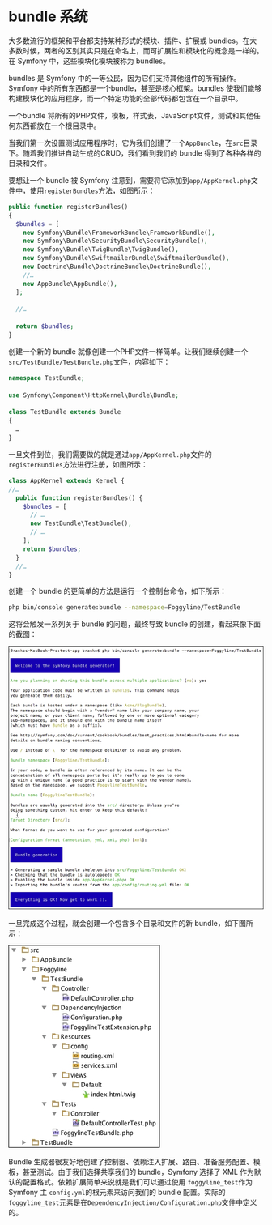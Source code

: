 # bundle 系统

大多数流行的框架和平台都支持某种形式的模块、插件、扩展或 bundles。在大多数时候，两者的区别其实只是在命名上，而可扩展性和模块化的概念是一样的。在 Symfony 中，这些模块化模块被称为 bundles。

bundles 是 Symfony 中的一等公民，因为它们支持其他组件的所有操作。Symfony 中的所有东西都是一个bundle，甚至是核心框架。bundles 使我们能够构建模块化的应用程序，而一个特定功能的全部代码都包含在一个目录中。

一个bundle 将所有的PHP文件，模板，样式表，JavaScript文件，测试和其他任何东西都放在一个根目录中。

当我们第一次设置测试应用程序时，它为我们创建了一个`AppBundle`，在`src`目录下。随着我们推进自动生成的CRUD，我们看到我们的 bundle 得到了各种各样的目录和文件。

要想让一个 bundle 被 Symfony 注意到，需要将它添加到`app/AppKernel.php`文件中，使用`registerBundles`方法，如图所示：

```php
public function registerBundles()
{
  $bundles = [
    new Symfony\Bundle\FrameworkBundle\FrameworkBundle(),
    new Symfony\Bundle\SecurityBundle\SecurityBundle(),
    new Symfony\Bundle\TwigBundle\TwigBundle(),
    new Symfony\Bundle\SwiftmailerBundle\SwiftmailerBundle(),
    new Doctrine\Bundle\DoctrineBundle\DoctrineBundle(),
    //…
    new AppBundle\AppBundle(),
  ];

  //…

  return $bundles;
}
```

创建一个新的 bundle 就像创建一个PHP文件一样简单。让我们继续创建一个`src/TestBundle/TestBundle.php`文件，内容如下：

```php
namespace TestBundle;

use Symfony\Component\HttpKernel\Bundle\Bundle;

class TestBundle extends Bundle
{
  …
}
```

一旦文件到位，我们需要做的就是通过`app/AppKernel.php`文件的`registerBundles`方法进行注册，如图所示：

```php
class AppKernel extends Kernel {
//…
  public function registerBundles() {
    $bundles = [
      // …
      new TestBundle\TestBundle(),
      // …
    ];
    return $bundles;
  }
  //…
}
```

创建一个 bundle 的更简单的方法是运行一个控制台命令，如下所示：

```bash
php bin/console generate:bundle --namespace=Foggyline/TestBundle
```

这将会触发一系列关于 bundle 的问题，最终导致 bundle 的创建，看起来像下面的截图：

![](../../.gitbook/assets/image%20%28214%29.png)

一旦完成这个过程，就会创建一个包含多个目录和文件的新 bundle，如下图所示：

![](../../.gitbook/assets/image%20%28221%29.png)

Bundle 生成器很友好地创建了控制器、依赖注入扩展、路由、准备服务配置、模板，甚至测试。由于我们选择共享我们的 bundle，Symfony 选择了 XML 作为默认的配置格式。依赖扩展简单来说就是我们可以通过使用 `foggyline_test`作为 Symfony 主 `config.yml`的根元素来访问我们的 bundle 配置。实际的`foggyline_test`元素是在`DependencyInjection/Configuration.php`文件中定义的。

